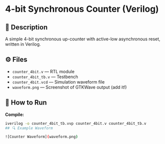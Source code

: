 # 4-bit Synchronous Counter (Verilog)

## 📌 Description
A simple 4-bit synchronous up-counter with active-low asynchronous reset, written in Verilog.

## ⚙️ Files
- `counter_4bit.v` — RTL module
- `counter_4bit_tb.v` — Testbench
- `counter_4bit.vcd` — Simulation waveform file
- `waveform.png` — Screenshot of GTKWave output (add it!)

## 🚦 How to Run
**Compile:**
```bash
iverilog -o counter_4bit_tb.vvp counter_4bit.v counter_4bit_tb.v
## 🔍 Example Waveform

![Counter Waveform](waveform.png)
